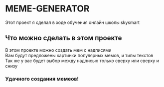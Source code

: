 # MEME-GENERATOR
Этот проект я сделал в ходе обучения онлайн школы skysmart
## Что можно сделать в этом проекте 
В этом проекте можно создать мем с надписями\
Вам будут предложены картинки популярных мемов, и типы текстов\
Так же у вас будет выбор между надписью только сверху или сверху и снизу
### Удачного создания мемеов!